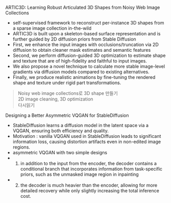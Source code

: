 ARTIC3D: Learning Robust Articulated 3D Shapes from Noisy Web Image Collections
- self-supervised framework to reconstruct per-instance 3D shapes from a sparse image collection in-the-wild
- ARTIC3D is built upon a skeleton-based surface representation and is further guided by 2D diffusion priors from Stable Diffusion
- First, we enhance the input images with occlusions/truncation via 2D diffusion to obtain cleaner mask estimates and semantic features
- Second, we perform diffusion-guided 3D optimization to estimate shape and texture that are of high-fidelity and faithful to input images. 
- We also propose a novel technique to calculate more stable image-level gradients via diffusion models compared to existing alternatives. 
- Finally, we produce realistic animations by fine-tuning the rendered shape and texture under rigid part transformations. 
> Noisy web image collections로 3D shape 만들기<br>
> 2D image cleaning, 3D optimization<br>
> 다시읽기
 
Designing a Better Asymmetric VQGAN for StableDiffusion
- StableDiffusion learns a diffusion model in the latent space via a VQGAN, ensuring both efficiency and quality.
- Motivation : vanilla VQGAN used in StableDiffusion leads to significant information loss, causing distortion artifacts even in non-edited image regions.
- asymmetric VQGAN with two simple designs
- 1. in addition to the input from the encoder, the decoder contains a conditional branch that incorporates information from task-specific priors, such as the unmasked image region in inpainting
- 2. the decoder is much heavier than the encoder, allowing for more detailed recovery while only slightly increasing the total inference cost.
